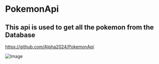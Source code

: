 # PokemonApi

## This api is used to get all the pokemon from the Database

https://github.com/Alpha2024/PokemonApi













![Image](https://github.com/user-attachments/assets/0409ac57-261c-42cc-8384-a2cf497f1bbd)
